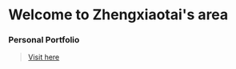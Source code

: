 # Welcome to Zhengxiaotai's area

### Personal Portfolio
> [Visit here](https://zhengxiaotai.github.io/portfolio/)

